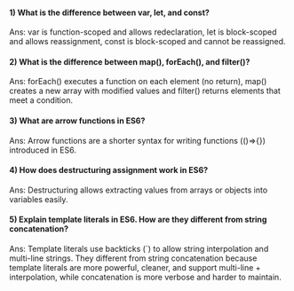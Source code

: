 #### 1) What is the difference between var, let, and const?

Ans: var is function-scoped and allows redeclaration, let is block-scoped and allows reassignment, const is block-scoped and cannot be reassigned.

#### 2) What is the difference between map(), forEach(), and filter()?

Ans: forEach() executes a function on each element (no return), map() creates a new array with modified values and filter() returns elements that meet a condition.

#### 3) What are arrow functions in ES6?

Ans: Arrow functions are a shorter syntax for writing functions (()=>{}) introduced in ES6.

#### 4) How does destructuring assignment work in ES6?

Ans: Destructuring allows extracting values from arrays or objects into variables easily.

#### 5) Explain template literals in ES6. How are they different from string concatenation?

Ans: Template literals use backticks (`) to allow string interpolation and multi-line strings. They different from string concatenation because template literals are more powerful, cleaner, and support multi-line + interpolation, while concatenation is more verbose and harder to maintain.
